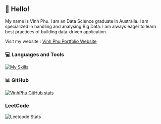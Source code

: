 ## 👋 Hello! 

My name is Vinh Phu. I am an Data Science graduate in Australia. I am specialized in handling and analysing Big Data. I am always eager to learn best practices of building data-driven application.

Visit my website : [Vinh Phu Portfolio Website](https://vinhphu.vercel.app/)


### 💻 Languages and Tools 

[![My Skills](https://skillicons.dev/icons?i=mysql,python,javascript,r)](https://skillicons.dev)

### 📊 GitHub

[![VinhPhu GitHub stats](https://github-readme-stats.vercel.app/api?username=vinhphuphan&show_icons=true&icon_color=586069&text_color=586069&bg_color=fff&line_height=30&hide_title=true&title_color=0366d6)](https://github.com/anuraghazra/github-readme-stats)

### LeetCode

![Leetcode Stats](https://leetcard.jacoblin.cool/vinhphuphan)

